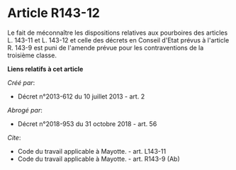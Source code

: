 # Article R143-12

Le fait de méconnaître les dispositions relatives aux pourboires des articles L. 143-11 et L. 143-12 et celle des décrets en
Conseil d'Etat prévus à l'article R. 143-9 est puni de l'amende prévue pour les contraventions de la troisième classe.

**Liens relatifs à cet article**

_Créé par_:

  - Décret n°2013-612 du 10 juillet 2013 - art. 2

_Abrogé par_:

  - Décret n°2018-953 du 31 octobre 2018 - art. 56

_Cite_:

  - Code du travail applicable à Mayotte. - art. L143-11
  - Code du travail applicable à Mayotte. - art. R143-9 (Ab)
